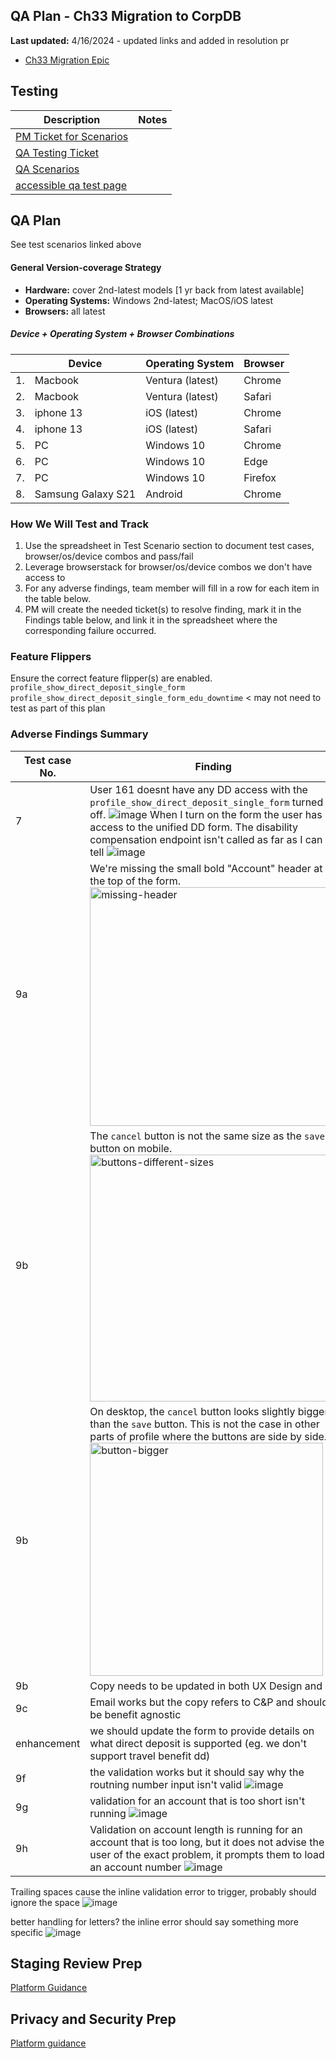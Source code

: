 

## QA Plan - Ch33 Migration to CorpDB
**Last updated:** 4/16/2024 - updated links and added in resolution pr

- [Ch33 Migration Epic](https://github.com/department-of-veterans-affairs/va.gov-team/issues/76202)

## Testing 

|Description| Notes |
|---|---|
| [PM Ticket for Scenarios ](https://github.com/department-of-veterans-affairs/va.gov-team/issues/77249)|  |
| [QA Testing Ticket](https://github.com/department-of-veterans-affairs/va.gov-team/issues/76720) |  |
| [QA Scenarios](https://docs.google.com/spreadsheets/d/1rOD8w0YNTlfbefVK7t2RsWoYK_ui1gTkVhCXlJE5VDg/edit#gid=0) | |
|[accessible qa test page](https://github.com/department-of-veterans-affairs/va.gov-team-sensitive/blob/master/products/identity-personalization/profile/direct_deposit/ch33-bdn-corpdb-migration/qa/direct-deposit-ch33-test-accounts.md) |  |


## QA Plan 
See test scenarios linked above 

#### General Version-coverage Strategy
- **Hardware:** cover 2nd-latest models [1 yr back from latest available]
- **Operating Systems:** Windows 2nd-latest; MacOS/iOS latest
- **Browsers:** all latest
  
##### Device + Operating System + Browser Combinations

|   |      Device        |  Operating System  | Browser  |
|---|--------------------|--------------------|----------|
|1. |      Macbook       |  Ventura (latest)  | Chrome   |
|2. |      Macbook       |  Ventura (latest)  | Safari   |
|3. |     iphone 13      |    iOS (latest)    | Chrome   |
|4. |     iphone 13      |    iOS (latest)    | Safari   |
|5. |         PC         |     Windows 10     | Chrome   |
|6. |         PC         |     Windows 10     | Edge     |
|7. |         PC         |     Windows 10     | Firefox  |
|8. | Samsung Galaxy S21 |      Android       | Chrome   |


### How We Will Test and Track
1. Use the spreadsheet in Test Scenario section to document test cases, browser/os/device combos and pass/fail
2. Leverage browserstack for browser/os/device combos we don't have access to
3. For any adverse findings, team member will fill in a row for each item in the table below. 
4. PM will create the needed ticket(s) to resolve finding, mark it in the Findings table below, and link it in the spreadsheet where the corresponding failure occurred.

### Feature Flippers 
Ensure the correct feature flipper(s) are enabled.
`profile_show_direct_deposit_single_form`
`profile_show_direct_deposit_single_form_edu_downtime` < may not need to test as part of this plan

### Adverse Findings Summary



| Test case No. |    Finding       | Device  | Operating System | Browser | Reporter | Resolution Ticket(s)| Status |
|---------------|------------------|---------|-----------------|---------|---------|---------------------|--------|
|7 | User 161 doesnt have any DD access with the `profile_show_direct_deposit_single_form` turned off. ![image](https://github.com/department-of-veterans-affairs/va.gov-team/assets/129431463/0970f635-9e05-49b1-8b8d-6c4eaf4d21de)  When I turn on the form the user has access to the unified DD form. The disability compensation endpoint isn't called as far as I can tell ![image](https://github.com/department-of-veterans-affairs/va.gov-team/assets/129431463/f596b9c8-662f-40f6-a5b5-edd62e689893)  |  PC  | Windows  | Chrome  | Travis | [PR 29174](https://github.com/department-of-veterans-affairs/vets-website/pull/29174)  |  | 
|9a | We're missing the small bold "Account" header at the top of the form. <img width="382" alt="missing-header" src="https://github.com/department-of-veterans-affairs/va.gov-team/assets/55992116/be1e7110-d7f0-4fd5-9dcc-7487ad94d137">  |  All  | All  | All  | Liz | TBD  | TBD | 
|9b | The `cancel` button is not the same size as the `save` button on mobile.  <img width="395" alt="buttons-different-sizes" src="https://github.com/department-of-veterans-affairs/va.gov-team/assets/55992116/d1d82a0a-5fc7-441d-9a6c-1b464f54b134"> |  Multiple  | Multiple  | Multiple  | Liz | TBD  | TBD | 
|9b | On desktop, the `cancel` button looks slightly bigger than the `save` button. This is not the case in other parts of profile where the buttons are side by side. <img width="373" alt="button-bigger" src="https://github.com/department-of-veterans-affairs/va.gov-team/assets/55992116/2f18c801-f2b6-442f-80fe-53f4380c79bf"> |  Macbook  | Mac  | Chrome  | Liz | TBD  | TBD | 
|9b | Copy needs to be updated in both UX Design and UI   |  PC  | Windows  | Chrome  | Travis | [PR 29174](https://github.com/department-of-veterans-affairs/vets-website/pull/29174)  |  | 
|9c | Email works but the copy refers to C&P and should be benefit agnostic |  PC  | Windows  | Chrome  | Travis | [PR 29174](https://github.com/department-of-veterans-affairs/vets-website/pull/29174)  |  |
|enhancement | we should update the form to provide details on what direct deposit is supported (eg. we don't support travel benefit dd) |  PC  | Windows  | Chrome  | Travis | TBD  |  |
|9f | the validation works but it should say why the routning number input isn't valid  ![image](https://github.com/department-of-veterans-affairs/va.gov-team/assets/129431463/925e21aa-3973-4012-8d0f-6dae3885ce5c) |  PC  | Windows  | Chrome  | Travis | [PR 29174](https://github.com/department-of-veterans-affairs/vets-website/pull/29174)  |  |
|9g | validation for an account that is too short isn't running ![image](https://github.com/department-of-veterans-affairs/va.gov-team/assets/129431463/8c778252-3985-490d-bef9-a6221541451f)  |  PC  | Windows  | Chrome  | Travis | [PR 29174](https://github.com/department-of-veterans-affairs/vets-website/pull/29174)  |  |
|9h | Validation on account length is running for an account that is too long, but it does not advise the user of the exact problem, it prompts them to load in an account number ![image](https://github.com/department-of-veterans-affairs/va.gov-team/assets/129431463/b479c2aa-a698-4998-8683-8d08846559d5)|  PC  | Windows  | Chrome  | Travis | [PR 29174](https://github.com/department-of-veterans-affairs/vets-website/pull/29174)  |  |






Trailing spaces cause the inline validation error to trigger, probably should ignore the space
![image](https://github.com/department-of-veterans-affairs/va.gov-team/assets/129431463/160d855c-20bc-4c40-bf64-6e1e5c101e9a)

better handling for letters? the inline error should say something more specific 
![image](https://github.com/department-of-veterans-affairs/va.gov-team/assets/129431463/5e9e06be-8764-4e14-92cd-34569f337f40)




## Staging Review Prep 
[Platform Guidance](https://depo-platform-documentation.scrollhelp.site/collaboration-cycle/staging-review)

## Privacy and Security Prep 
[Platform guidance](https://depo-platform-documentation.scrollhelp.site/collaboration-cycle/privacy-security-infrastructure-readiness-review)

